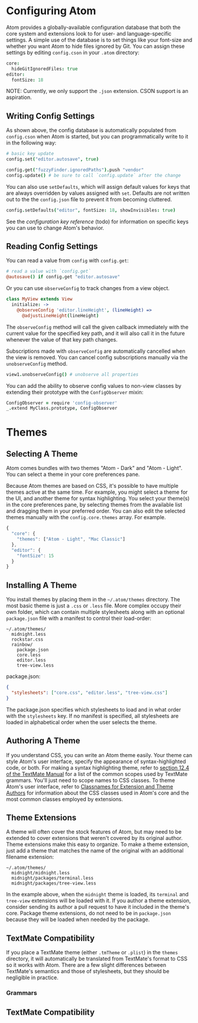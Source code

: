 # Configuring Atom

Atom provides a globally-available configuration database that both the core
system and extensions look to for user- and language-specific settings. A simple
use of the database is to set things like your font-size and whether you want
Atom to hide files ignored by Git. You can assign these settings by editing
`config.cson` in your `.atom` directory:

```coffeescript
core:
  hideGitIgnoredFiles: true
editor:
  fontSize: 18
```

NOTE: Currently, we only support the `.json` extension. CSON support is an
aspiration.

## Writing Config Settings

As shown above, the config database is automatically populated from `config.cson`
when Atom is started, but you can programmatically write to it in the following
way:

```coffeescript
# basic key update
config.set("editor.autosave", true)

config.get("fuzzyFinder.ignoredPaths").push "vendor"
config.update() # be sure to call `config.update` after the change
```

You can also use `setDefaults`, which will assign default values for keys that
are always overridden by values assigned with `set`. Defaults are not written out
to the the `config.json` file to prevent it from becoming cluttered.

```coffeescript
config.setDefaults("editor", fontSize: 18, showInvisibles: true)
```

See the *configuration key reference* (todo) for information on specific keys you
can use to change Atom's behavior.

## Reading Config Settings

You can read a value from `config` with `config.get`:

```coffeescript
# read a value with `config.get`
@autosave() if config.get "editor.autosave"
```

Or you can use `observeConfig` to track changes from a view object.

```coffeescript
class MyView extends View
  initialize: ->
    @observeConfig 'editor.lineHeight', (lineHeight) =>
      @adjustLineHeight(lineHeight)
```

The `observeConfig` method will call the given callback immediately with the
current value for the specified key path, and it will also call it in the future
whenever the value of that key path changes.

Subscriptions made with `observeConfig` are automatically cancelled when the
view is removed. You can cancel config subscriptions manually via the
`unobserveConfig` method.

```coffeescript
view1.unobserveConfig() # unobserve all properties
```

You can add the ability to observe config values to non-view classes by
extending their prototype with the `ConfigObserver` mixin:

```coffeescript
ConfigObserver = require 'config-observer'
_.extend MyClass.prototype, ConfigObserver
```

# Themes

## Selecting A Theme

Atom comes bundles with two themes "Atom - Dark" and "Atom - Light". You can
select a theme in your core preferences pane.

Because Atom themes are based on CSS, it's possible to have multiple themes
active at the same time. For example, you might select a theme for the UI, and
another theme for syntax highlighting. You select your theme(s) in the core
preferences pane, by selecting themes from the available list and dragging them
in your preferred order. You can also edit the selected themes manually with the
`config.core.themes` array. For example.

```js
{
  "core": {
    "themes": ["Atom - Light", "Mac Classic"]
  },
  "editor": {
    "fontSize": 15
  }
}
```

## Installing A Theme

You install themes by placing them in the `~/.atom/themes` directory. The most
basic theme is just a `.css` or `.less` file. More complex occupy their own
folder, which can contain multiple stylesheets along with an optional
`package.json` file with a manifest to control their load-order:

```text
~/.atom/themes/
  midnight.less
  rockstar.css
  rainbow/
    package.json
    core.less
    editor.less
    tree-view.less
```

package.json:
```json
{
  "stylesheets": ["core.css", "editor.less", "tree-view.css"]
}
```

The package.json specifies which stylesheets to load and in what order with the
`stylesheets` key. If no manifest is specified, all stylesheets are loaded in
alphabetical order when the user selects the theme.

## Authoring A Theme

If you understand CSS, you can write an Atom theme easily. Your theme can style
Atom's user interface, specify the appearance of syntax-highlighted code, or
both. For making a syntax highlighting theme, refer to [section 12.4 of the
TextMate Manual](http://manual.macromates.com/en/language_grammars.html) for a
list of the common scopes used by TextMate grammars. You'll just need to
scope names to CSS classes. To theme Atom's user interface, refer to
[Classnames for Extension and Theme Authors]() for information about the CSS
classes used in Atom's core and the most common classes employed by
extensions.

## Theme Extensions

A theme will often cover the stock features of Atom, but may need to be extended
to cover extensions that weren't covered by its original author. Theme extensions
make this easy to organize. To make a theme extension, just add a theme that
matches the name of the original with an additional filename extension:

```text
~/.atom/themes/
  midnight/midnight.less
  midnight/packages/terminal.less
  midnight/packages/tree-view.less
```

In the example above, when the `midnight` theme is loaded, its `terminal` and
`tree-view` extensions will be loaded with it. If you author a theme extension,
consider sending its author a pull request to have it included in the theme's
core. Package theme extensions, do not need to be in `package.json` because they
will be loaded when needed by the package.

## TextMate Compatibility

If you place a TextMate theme (either `.tmTheme` or `.plist`) in the `themes`
directory, it will automatically be translated from TextMate's format to CSS
so it works with Atom. There are a few slight differences between TextMate's
semantics and those of stylesheets, but they should be negligible in practice.

### Grammars

## TextMate Compatibility
